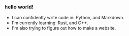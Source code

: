 ### hello world!

- I can confidently write code in: Python, and Markdown.
- I'm currently learning: Rust, and C++.
- I'm also trying to figure out how to make a website.


